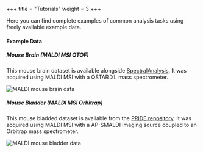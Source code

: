 +++
title = "Tutorials"
weight = 3
+++

Here you can find complete examples of common analysis tasks using freely available example data.

#### Example Data

##### Mouse Brain (MALDI MSI QTOF)
This mouse brain dataset is available alongside [SpectralAnalysis](https://github.com/AlanRace/SpectralAnalysis/tree/master/example-data/mouse-brain). It was acquired using MALDI MSI with a QSTAR XL mass spectrometer.

![MALDI mouse brain data]()

##### Mouse Bladder (MALDI MSI Orbitrap)
This mouse bladded dataset is available from the [PRIDE repository](https://www.ebi.ac.uk/pride/archive/projects/PXD001283). It was acquired using MALDI MSI with a AP-SMALDI imaging source coupled to an Orbitrap mass spectrometer. 

![MALDI mouse bladder data](https://ms-imaging.org/wp/wp-content/uploads/2009/08/blue741green798red743_pride-imzml.jpg?width=30pc)

